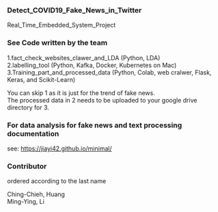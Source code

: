 ### Detect_COVID19_Fake_News_in_Twitter
Real_Time_Embedded_System_Project

### See Code written by the team 
1.fact_check_websites_clawer_and_LDA (Python, LDA)\
2.labelling_tool (Python, Kafka, Docker, Kubernetes on Mac)\
3.Training_part_and_processed_data (Python, Colab, web cralwer, Flask, Keras, and Scikit-Learn)

You can skip 1 as it is just for the trend of fake news.\
The processed data in 2 needs to be uploaded to your google drive directory for 3.

### For data analysis for fake news and text processing documentation
see: https://jiayi42.github.io/minimal/

### Contributor

ordered according to the last name

Ching-Chieh, Huang\
Ming-Ying, Li
